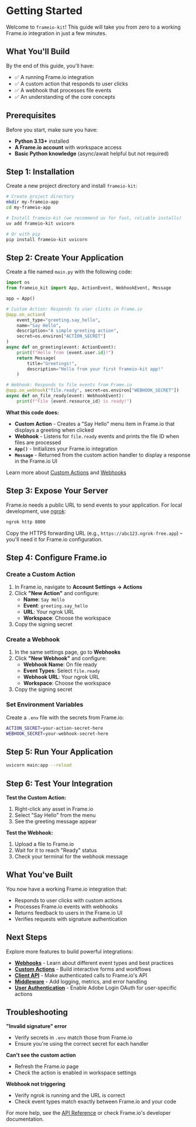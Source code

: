 # Getting Started

Welcome to `frameio-kit`! This guide will take you from zero to a working Frame.io integration in just a few minutes.

## What You'll Build

By the end of this guide, you'll have:

- ✅ A running Frame.io integration
- ✅ A custom action that responds to user clicks
- ✅ A webhook that processes file events
- ✅ An understanding of the core concepts

## Prerequisites

Before you start, make sure you have:

- **Python 3.13+** installed
- **A Frame.io account** with workspace access
- **Basic Python knowledge** (async/await helpful but not required)

## Step 1: Installation

Create a new project directory and install `frameio-kit`:

```bash
# Create project directory
mkdir my-frameio-app
cd my-frameio-app

# Install frameio-kit (we recommend uv for fast, reliable installs)
uv add frameio-kit uvicorn

# Or with pip
pip install frameio-kit uvicorn
```

## Step 2: Create Your Application

Create a file named `main.py` with the following code:

```python
import os
from frameio_kit import App, ActionEvent, WebhookEvent, Message

app = App()

# Custom Action: Responds to user clicks in Frame.io
@app.on_action(
    event_type="greeting.say_hello",
    name="Say Hello",
    description="A simple greeting action",
    secret=os.environ["ACTION_SECRET"]
)
async def on_greeting(event: ActionEvent):
    print(f"Hello from {event.user.id}!")
    return Message(
        title="Greetings!",
        description="Hello from your first frameio-kit app!"
    )

# Webhook: Responds to file events from Frame.io
@app.on_webhook("file.ready", secret=os.environ["WEBHOOK_SECRET"])
async def on_file_ready(event: WebhookEvent):
    print(f"File {event.resource_id} is ready!")
```

**What this code does:**

- **Custom Action** - Creates a "Say Hello" menu item in Frame.io that displays a greeting when clicked
- **Webhook** - Listens for `file.ready` events and prints the file ID when files are processed
- **`App()`** - Initializes your Frame.io integration
- **`Message`** - Returned from the custom action handler to display a response in the Frame.io UI

Learn more about [Custom Actions](custom_actions.md) and [Webhooks](webhooks.md)

## Step 3: Expose Your Server

Frame.io needs a public URL to send events to your application. For local development, use [ngrok](https://ngrok.com/):

```bash
ngrok http 8000
```

Copy the HTTPS forwarding URL (e.g., `https://abc123.ngrok-free.app`) – you'll need it for Frame.io configuration.

## Step 4: Configure Frame.io

### Create a Custom Action

1. In Frame.io, navigate to **Account Settings → Actions**
2. Click **"New Action"** and configure:
   - **Name**: `Say Hello`
   - **Event**: `greeting.say_hello`
   - **URL**: Your ngrok URL
   - **Workspace**: Choose the workspace
3. Copy the signing secret

### Create a Webhook

1. In the same settings page, go to **Webhooks**
2. Click **"New Webhook"** and configure:
   - **Webhook Name**: On file ready
   - **Event Types**: Select `file.ready`
   - **Webhook URL**: Your ngrok URL
   - **Workspace**: Choose the workspace
3. Copy the signing secret

### Set Environment Variables

Create a `.env` file with the secrets from Frame.io:

```bash
ACTION_SECRET=your-action-secret-here
WEBHOOK_SECRET=your-webhook-secret-here
```

## Step 5: Run Your Application

```bash
uvicorn main:app --reload
```

## Step 6: Test Your Integration

**Test the Custom Action:**

1. Right-click any asset in Frame.io
2. Select "Say Hello" from the menu
3. See the greeting message appear

**Test the Webhook:**

1. Upload a file to Frame.io
2. Wait for it to reach "Ready" status
3. Check your terminal for the webhook message

## What You've Built

You now have a working Frame.io integration that:

- Responds to user clicks with custom actions
- Processes Frame.io events with webhooks
- Returns feedback to users in the Frame.io UI
- Verifies requests with signature authentication

## Next Steps

Explore more features to build powerful integrations:

- **[Webhooks](webhooks.md)** - Learn about different event types and best practices
- **[Custom Actions](custom_actions.md)** - Build interactive forms and workflows
- **[Client API](client_api.md)** - Make authenticated calls to Frame.io's API
- **[Middleware](middleware.md)** - Add logging, metrics, and error handling
- **[User Authentication](user_auth.md)** - Enable Adobe Login OAuth for user-specific actions

## Troubleshooting

**"Invalid signature" error**

- Verify secrets in `.env` match those from Frame.io
- Ensure you're using the correct secret for each handler

**Can't see the custom action**

- Refresh the Frame.io page
- Check the action is enabled in workspace settings

**Webhook not triggering**

- Verify ngrok is running and the URL is correct
- Check event types match exactly between Frame.io and your code

For more help, see the [API Reference](../api_reference.md) or check Frame.io's developer documentation.

